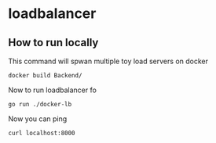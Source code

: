 # loadbalancer

## How to run locally 
This command will spwan multiple toy load servers on docker 
```
docker build Backend/
```

Now to run loadbalancer fo 
```
go run ./docker-lb
```

Now you can ping 
```
curl localhost:8000
```
